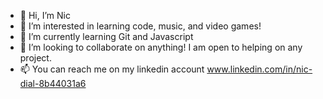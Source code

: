 - 👋 Hi, I’m Nic
- 👀 I’m interested in learning code, music, and video games!
- 🌱 I’m currently learning Git and Javascript
- 💞️ I’m looking to collaborate on anything! I am open to helping on any project. 
- 📫 You can reach me on my linkedin account www.linkedin.com/in/nic-dial-8b44031a6

<!---
Nicdial77/Nicdial77 is a ✨ special ✨ repository because its `README.md` (this file) appears on your GitHub profile.
You can click the Preview link to take a look at your changes.
--->
